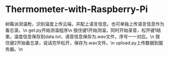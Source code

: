 # Thermometer-with-Raspberry-Pi
树莓派测温枪，识别温度上传云端，并配上语言信息。也可单独上传语言信息作为备忘录。\n
get.py开始测温程序\n
按住键1开始测温，同时开始录音，松开键1结束。温度信息保存到data.txt，语音信息保存为.wav文件，序号一一对应。\n
按住键2开始备忘录，说话完毕松开，保存为.wav文件。\n
upload.py上传数据到服务器。\n
